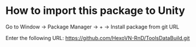 # How to import this package to Unity
Go to Window -> Package Manager -> + -> Install package from git URL

Enter the following URL:
https://github.com/HexoVN-RnD/ToolsDataBuild.git
